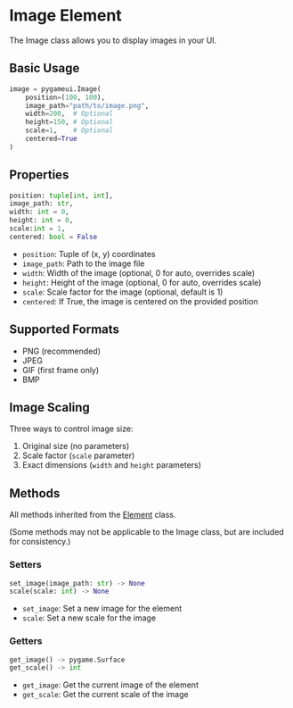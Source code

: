# Image Element

The Image class allows you to display images in your UI.

## Basic Usage

```python
image = pygameui.Image(
    position=(100, 100),
    image_path="path/to/image.png",
    width=200,  # Optional
    height=150, # Optional
    scale=1,    # Optional
    centered=True
)
```

## Properties
```python
position: tuple[int, int],
image_path: str,
width: int = 0,
height: int = 0,
scale:int = 1,
centered: bool = False
```

- `position`: Tuple of (x, y) coordinates
- `image_path`: Path to the image file
- `width`: Width of the image (optional, 0 for auto, overrides scale)
- `height`: Height of the image (optional, 0 for auto, overrides scale)
- `scale`: Scale factor for the image (optional, default is 1)
- `centered`: If True, the image is centered on the provided position

## Supported Formats

- PNG (recommended)
- JPEG
- GIF (first frame only)
- BMP

## Image Scaling

Three ways to control image size:
1. Original size (no parameters)
2. Scale factor (`scale` parameter)
3. Exact dimensions (`width` and `height` parameters)

## Methods

All methods inherited from the [Element](element.md) class.

(Some methods may not be applicable to the Image class, but are included for consistency.)

### Setters
```python
set_image(image_path: str) -> None
scale(scale: int) -> None
```
- `set_image`: Set a new image for the element
- `scale`: Set a new scale for the image

### Getters
```python
get_image() -> pygame.Surface
get_scale() -> int
```

- `get_image`: Get the current image of the element
- `get_scale`: Get the current scale of the image

